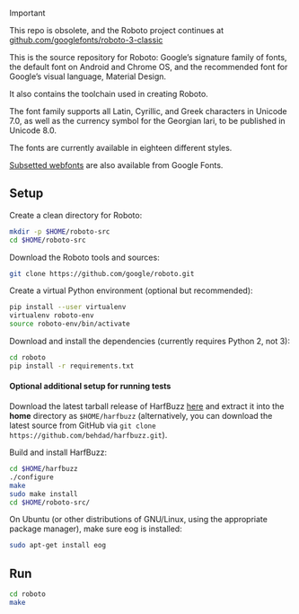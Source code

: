 
> [!important]
> This repo is obsolete, and the Roboto project continues at [github.com/googlefonts/roboto-3-classic](https://github.com/googlefonts/roboto-3-classic)

This is the source repository for Roboto: Google’s signature family
of fonts, the default font on Android and Chrome OS, and the
recommended font for Google’s visual language, Material Design.

It also contains the toolchain used in creating Roboto.

The font family supports all Latin, Cyrillic, and Greek characters in
Unicode 7.0, as well as the currency symbol for the Georgian lari, to
be published in Unicode 8.0.

The fonts are currently available in eighteen different styles.

[Subsetted webfonts](https://fonts.google.com/specimen/Roboto) are also available from Google Fonts.

## Setup

Create a clean directory for Roboto:

```bash
mkdir -p $HOME/roboto-src
cd $HOME/roboto-src
```

Download the Roboto tools and sources:

```bash
git clone https://github.com/google/roboto.git
```

Create a virtual Python environment (optional but recommended):

```bash
pip install --user virtualenv
virtualenv roboto-env
source roboto-env/bin/activate
```

Download and install the dependencies (currently requires Python 2, not 3):

```bash
cd roboto
pip install -r requirements.txt
```

#### Optional additional setup for running tests

Download the latest tarball release of HarfBuzz
[here](http://www.freedesktop.org/wiki/Software/HarfBuzz/) and extract it into
the **home** directory as `$HOME/harfbuzz` (alternatively, you can download the
latest source from GitHub via
`git clone https://github.com/behdad/harfbuzz.git`).

Build and install HarfBuzz:

```bash
cd $HOME/harfbuzz
./configure
make
sudo make install
cd $HOME/roboto-src/
```

On Ubuntu (or other distributions of GNU/Linux, using the appropriate package
manager), make sure eog is installed:

```bash
sudo apt-get install eog
```

## Run

```bash
cd roboto
make
```
